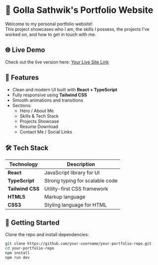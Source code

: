 # 💼 Golla Sathwik's Portfolio Website

Welcome to my personal portfolio website!  
This project showcases who I am, the skills I possess, the projects I’ve worked on, and how to get in touch with me.

## 🌐 Live Demo

Check out the live version here: [Your Live Site Link](https://your-portfolio-link.com)

## 📂 Features

- Clean and modern UI built with **React + TypeScript**
- Fully responsive using **Tailwind CSS**
- Smooth animations and transitions
- Sections:
  - Hero / About Me
  - Skills & Tech Stack
  - Projects Showcase
  - Resume Download
  - Contact Me / Social Links

## 🛠️ Tech Stack

| Technology      | Description                          |
|-----------------|--------------------------------------|
| **React**       | JavaScript library for UI            |
| **TypeScript**  | Strong typing for scalable code      |
| **Tailwind CSS**| Utility-first CSS framework          |
| **HTML5**       | Markup language                      |
| **CSS3**        | Styling language for HTML            |

## 🚀 Getting Started

Clone the repo and install dependencies:

```bash
git clone https://github.com/your-username/your-portfolio-repo.git
cd your-portfolio-repo
npm install
npm run dev
